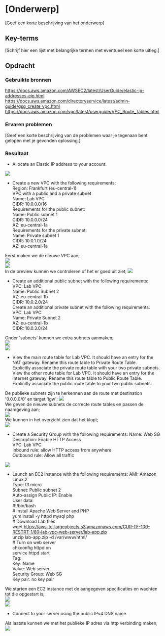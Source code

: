 # [Onderwerp]
[Geef een korte beschrijving van het onderwerp]

## Key-terms
[Schrijf hier een lijst met belangrijke termen met eventueel een korte uitleg.]

## Opdracht
### Gebruikte bronnen
https://docs.aws.amazon.com/AWSEC2/latest/UserGuide/elastic-ip-addresses-eip.html  
https://docs.aws.amazon.com/directoryservice/latest/admin-guide/gsg_create_vpc.html  
https://docs.aws.amazon.com/vpc/latest/userguide/VPC_Route_Tables.html  

### Ervaren problemen
[Geef een korte beschrijving van de problemen waar je tegenaan bent gelopen met je gevonden oplossing.]

### Resultaat

- Allocate an Elastic IP address to your account.  

![](https://github.com/techgrounds/techgrounds-Mynamewastakenwastaken/blob/main/00_includes/04_AWS/10/Elastic_IP.png?raw=true)  

- Create a new VPC with the following requirements:  
Region: Frankfurt (eu-central-1)  
VPC with a public and a private subnet  
Name: Lab VPC  
CIDR: 10.0.0.0/16  
Requirements for the public subnet:  
Name: Public subnet 1  
CIDR: 10.0.0.0/24  
AZ: eu-central-1a  
Requirements for the private subnet:  
Name: Private subnet 1  
CIDR: 10.0.1.0/24  
AZ: eu-central-1a  

Eerst maken we de nieuwe VPC aan;  
![](https://github.com/techgrounds/techgrounds-Mynamewastakenwastaken/blob/main/00_includes/04_AWS/10/VPC_create1.png?raw=true)  
![](https://github.com/techgrounds/techgrounds-Mynamewastakenwastaken/blob/main/00_includes/04_AWS/10/VPC_create2.png?raw=true)  
In de preview kunnen we controleren of het er goed uit ziet;
![](https://github.com/techgrounds/techgrounds-Mynamewastakenwastaken/blob/main/00_includes/04_AWS/10/VPC_preview.png?raw=true)  

- Create an additional public subnet with the following requirements:  
VPC: Lab VPC  
Name: Public Subnet 2  
AZ: eu-central-1b  
CIDR: 10.0.2.0/24  
Create an additional private subnet with the following requirements:  
VPC: Lab VPC  
Name: Private Subnet 2  
AZ: eu-central-1b  
CIDR: 10.0.3.0/24  

Onder 'subnets' kunnen we extra subnets aanmaken;  
![](https://github.com/techgrounds/techgrounds-Mynamewastakenwastaken/blob/main/00_includes/04_AWS/10/VPC_extra_subs.png?raw=true)  
![](https://github.com/techgrounds/techgrounds-Mynamewastakenwastaken/blob/main/00_includes/04_AWS/10/Subnet_map.png?raw=true)  

- View the main route table for Lab VPC. It should have an entry for the NAT gateway. Rename this route table to Private Route Table.  
Explicitly associate the private route table with your two private subnets.  
View the other route table for Lab VPC. It should have an entry for the internet gateway. Rename this route table to Public Route Table.  
Explicitly associate the public route table to your two public subnets.  

De publieke subnets zijn te herkennen aan de route met destination '0.0.0.0/0' en target 'igw';
![]([..\00_includes\04_AWS\10\Subnet_route.png](https://github.com/techgrounds/techgrounds-Mynamewastakenwastaken/blob/main/00_includes/04_AWS/10/Subnet_route.png?raw=true))  
We geven de nieuwe subnets de correcte route tables en passen de naamgeving aan;  
![](https://github.com/techgrounds/techgrounds-Mynamewastakenwastaken/blob/main/00_includes/04_AWS/10/Subnet_route_edit.png?raw=true)  
We kunnen in het overzicht zien dat het klopt;  
![](https://github.com/techgrounds/techgrounds-Mynamewastakenwastaken/blob/main/00_includes/04_AWS/10/Subnet_map_final.png?raw=true)  

- Create a Security Group with the following requirements:
Name: Web SG  
Description: Enable HTTP Access  
VPC: Lab VPC  
Inbound rule: allow HTTP access from anywhere  
Outbound rule: Allow all traffic  

![](https://github.com/techgrounds/techgrounds-Mynamewastakenwastaken/blob/main/00_includes/04_AWS/10/Security_rules.png?raw=true)  

- Launch an EC2 instance with the following requirements:
AMI: Amazon Linux 2  
Type: t3.micro  
Subnet: Public subnet 2  
Auto-assign Public IP: Enable  
User data:  
\#!/bin/bash  
\# Install Apache Web Server and PHP  
yum install -y httpd mysql php  
\# Download Lab files  
wget https://aws-tc-largeobjects.s3.amazonaws.com/CUR-TF-100-RESTRT-1/80-lab-vpc-web-server/lab-app.zip  
unzip lab-app.zip -d /var/www/html/  
\# Turn on web server  
chkconfig httpd on  
service httpd start  
Tag:  
Key: Name  
Value: Web server  
Security Group: Web SG  
Key pair: no key pair  

We starten een EC2 instance met de aangegeven specificaties en wachten tot die opgestart is;  
![](https://github.com/techgrounds/techgrounds-Mynamewastakenwastaken/blob/main/00_includes/04_AWS/10/EC2_create.png?raw=true)  
![](https://github.com/techgrounds/techgrounds-Mynamewastakenwastaken/blob/main/00_includes/04_AWS/10/EC2_launch.png?raw=true)  

- Connect to your server using the public IPv4 DNS name.

Als laatste kunnen we met het publieke IP adres via http verbinding maken;
![](https://github.com/techgrounds/techgrounds-Mynamewastakenwastaken/blob/main/00_includes/04_AWS/10/EC2_connected.png?raw=true)  
